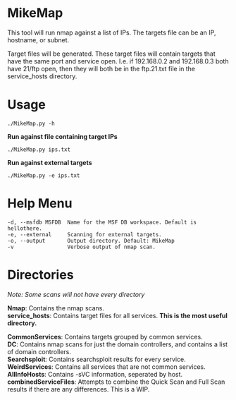 # MikeMap

This tool will run nmap against a list of IPs. The targets file can be an IP, hostname, or subnet.  

Target files will be generated. These target files will contain targets that have the same port and service open. I.e. if 192.168.0.2 and 192.168.0.3 both have 21/ftp open, then they will both be in the ftp.21.txt file in the service_hosts directory.

# Usage

`./MikeMap.py -h`  

**Run against file containing target IPs**

`./MikeMap.py ips.txt`  

**Run against external targets**

`./MikeMap.py -e ips.txt`

# Help Menu
```
-d, --msfdb MSFDB  Name for the MSF DB workspace. Default is hellothere.
-e, --external     Scanning for external targets.
-o, --output       Output directory. Default: MikeMap
-v                 Verbose output of nmap scan.
```

# Directories
*Note: Some scans will not have every directory*

**Nmap**: Contains the nmap scans.  
**service_hosts**: Contains target files for all services. **This is the most useful directory.**

**CommonServices**: Contains targets grouped by common services.  
**DC**: Contains nmap scans for just the domain controllers, and contains a list of domain controllers.  
**Searchsploit**: Contains searchsploit results for every service.  
**WeirdServices**: Contains all services that are not common services.  
**AllInfoHosts**: Contains -sVC information, seperated by host.  
**combinedServiceFiles**: Attempts to combine the Quick Scan and Full Scan results if there are any differences. This is a WIP.
